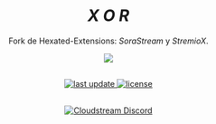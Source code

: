 <div align="center">

# *X O R*
Fork de Hexated-Extensions: _SoraStream_ y _StremioX_.

<a href="https://github.com/AmineSoukara/Py-EgyBest-Api"><img src="https://img.shields.io/badge/Kotlin-8000FF?style=flat&logo=github&logoColor=white?logoWidth=100"></a>
##

<!-- Badges -->
<p>
  <a href="">
    <img src="https://img.shields.io/github/last-commit/VectorHex/Xor/main" alt="last update" />
  </a>
  <a href="https://github.com/hexated/cloudstream-extensions-hexated/blob/master/LICENSE">
    <img src="https://img.shields.io/github/license/hexated/cloudstream-extensions-hexated.svg" alt="license" />
  </a>
</p>

##

[![Cloudstream Discord](https://invidget.switchblade.xyz/5Hus6fM)](https://discord.gg/5Hus6fM)

</div>

